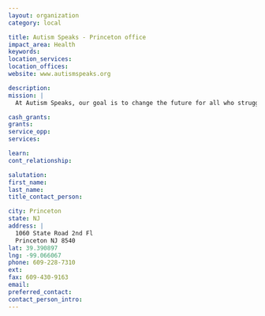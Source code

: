 ```yaml
---
layout: organization
category: local

title: Autism Speaks - Princeton office
impact_area: Health
keywords: 
location_services: 
location_offices: 
website: www.autismspeaks.org

description: 
mission: |
  At Autism Speaks, our goal is to change the future for all who struggle with autism spectrum disorders.  We are dedicated to funding global biomedical research into the causes, prevention, treatments, and cure for autism; to raising public awareness about autism and its effects on individuals, families, and society; and to bringing hope to all who deal with the hardships of this disorder. We are committed to raising the funds necessary to support these goals.

cash_grants: 
grants: 
service_opp: 
services: 

learn: 
cont_relationship: 

salutation: 
first_name: 
last_name: 
title_contact_person: 

city: Princeton
state: NJ
address: |
  1060 State Road 2nd Fl  
  Princeton NJ 8540
lat: 39.390897
lng: -99.066067
phone: 609-228-7310
ext: 
fax: 609-430-9163
email: 
preferred_contact: 
contact_person_intro: 
---
```

